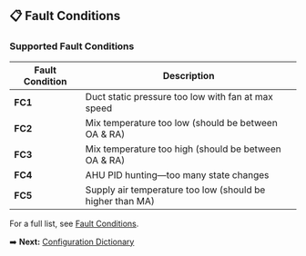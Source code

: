 ## 📋 Fault Conditions

### Supported Fault Conditions

| Fault Condition | Description |
|-----------------|-------------|
| **FC1** | Duct static pressure too low with fan at max speed |
| **FC2** | Mix temperature too low (should be between OA & RA) |
| **FC3** | Mix temperature too high (should be between OA & RA) |
| **FC4** | AHU PID hunting—too many state changes |
| **FC5** | Supply air temperature too low (should be higher than MA) |

For a full list, see [Fault Conditions](fault_conditions.md).

➡️ **Next:** [Configuration Dictionary](configuration.md)

